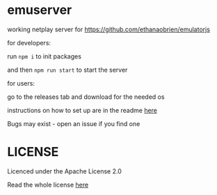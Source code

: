 # emuserver

working netplay server for https://github.com/ethanaobrien/emulatorjs

for developers:

run `npm i` to init packages

and then `npm run start` to start the server


for users:

go to the releases tab and download for the needed os

instructions on how to set up are in the readme [here](https://github.com/ethanaobrien/emulatorjs)

Bugs may exist - open an issue if you find one


# LICENSE

Licenced under the Apache License 2.0

Read the whole license [here](LICENSE)

